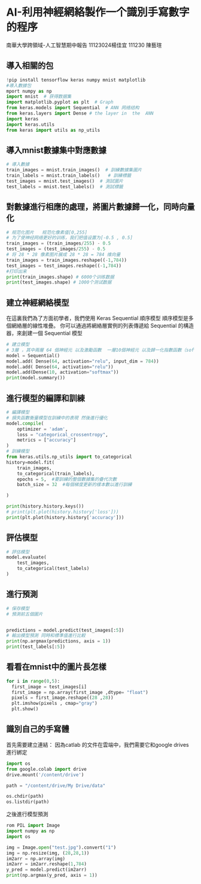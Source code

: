 # AI-利用神經網絡製作一个識別手寫數字的程序
南華大學跨領域-人工智慧期中報告
11123024楊佳宜 111230 陳藝瑄

## 導入相關的包

```python
!pip install tensorflow keras numpy mnist matplotlib
#導入數據包
mport numpy as np
import mnist  # 获得数据集
import matplotlib.pyplot as plt  # Graph
from keras.models import Sequential  # ANN 网络结构
from keras.layers import Dense # the layer in  the  ANN
import keras
import keras.utils
from keras import utils as np_utils
```

## 導入mnist數據集中對應數據

```python
# 導入數據
train_images = mnist.train_images()  # 訓練數據集圖片
train_labels = mnist.train_labels()   # 訓練標籤
test_images = mnist.test_images()  # 測試圖片
test_labels = mnist.test_labels()  # 測試標籤
```

## 對數據進行相應的處理，將圖片數據歸一化，同時向量化

```python
# 规范化图片   规范化像素值[0,255]
# 为了使神经网络更好的训练，我们把值设置为[-0.5 , 0.5]
train_images = (train_images/255) - 0.5
test_images = (test_images/255) - 0.5
# 将 28 * 28 像素图片展成 28 * 28 = 784 维向量
train_images = train_images.reshape((-1,784))
test_images = test_images.reshape((-1,784))
#打印出来
print(train_images.shape) # 6000个训练数据
print(test_images.shape) # 1000个测试数据
```
## 建立神經網絡模型

在這裏我們為了方面初學者，我們使用 Keras Sequential 順序模型
順序模型是多個網絡層的線性堆疊。
你可以通過將網絡層實例的列表傳遞給 Sequential 的構造器，來創建一個 Sequential 模型

```python
# 建立模型
# 3層 ，其中兩層 64 個神經元 以及激勵函數  一層10個神經元 以及歸一化指數函數（softmax fuction）
model = Sequential()
model.add( Dense(64, activation="relu", input_dim = 784))
model.add( Dense(64, activation="relu"))
model.add(Dense(10, activation="softmax"))
print(model.summary())
```

## 進行模型的編譯和訓練

```python
# 編譯模型 
# 損失函數衡量模型在訓練中的表現 然後進行優化
model.compile(
    optimizer = 'adam',
    loss = "categorical_crossentropy",
    metrics = ["accuracy"]
)
# 訓練模型
from keras.utils.np_utils import to_categorical
history=model.fit(
    train_images,
    to_categorical(train_labels),
    epochs = 5,  #要訓​​練的整個數據集的疊代次數
    batch_size = 32  #每個梯度更新的樣本數以進行訓練

)

print(history.history.keys())
# print(plt.plot(history.history['loss']))
print(plt.plot(history.history['accuracy']))
```

## 評估模型

```python
# 評估模型
model.evaluate(
    test_images,
    to_categorical(test_labels)
)
```

## 進行預測

```python
# 保存模型
# 預測前五個圖片


predictions = model.predict(test_images[:5])
# 輸出模型預測 同時和標準值進行比較
print(np.argmax(predictions, axis = 1))
print(test_labels[:5])
```

## 看看在mnist中的圖片長怎樣

```python
for i in range(0,5):
  first_image = test_images[i]
  first_image = np.array(first_image ,dtype= "float")
  pixels = first_image.reshape((28 ,28))
  plt.imshow(pixels , cmap="gray")
  plt.show()
```

## 識別自己的手寫體

首先需要建立連結：
因為catlab 的文件在雲端中，我們需要它和google drives 進行綁定

```python
import os
from google.colab import drive
drive.mount('/content/drive')

path = "/content/drive/My Drive/data"

os.chdir(path)
os.listdir(path)
```
之後進行模型預測

```python
rom PIL import Image
import numpy as np
import os

img = Image.open("test.jpg").convert("1")
img = np.resize(img, (28,28,1))
im2arr = np.array(img)
im2arr = im2arr.reshape(1,784)
y_pred = model.predict(im2arr)
print(np.argmax(y_pred, axis = 1))
```
